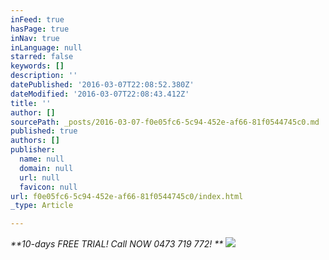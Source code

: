 ```yaml
---
inFeed: true
hasPage: true
inNav: true
inLanguage: null
starred: false
keywords: []
description: ''
datePublished: '2016-03-07T22:08:52.380Z'
dateModified: '2016-03-07T22:08:43.412Z'
title: ''
author: []
sourcePath: _posts/2016-03-07-f0e05fc6-5c94-452e-af66-81f0544745c0.md
published: true
authors: []
publisher:
  name: null
  domain: null
  url: null
  favicon: null
url: f0e05fc6-5c94-452e-af66-81f0544745c0/index.html
_type: Article

---
```

_**10-days FREE TRIAL! Call NOW 0473 719 772! **_
![](https://the-grid-user-content.s3-us-west-2.amazonaws.com/0a51bd06-fa31-4e31-833a-df640872d97a.jpg)